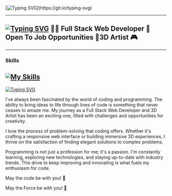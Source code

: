 [![Typing SVG](https://readme-typing-svg.herokuapp.com?font=Courgette&size=30&duration=33&pause=29&color=AC31F7&center=true&repeat=false&width=435&lines=Hello+There%2C+I'm+Marika!)](https://git.io/typing-svg)

---

[![Typing SVG](https://readme-typing-svg.herokuapp.com?font=Courgette&size=30&duration=33&pause=29&color=AC31F7&repeat=false&width=435&lines=About+me)](https://git.io/typing-svg)
👩‍💻 Full Stack Web Developer
💼 Open To Job Opportunities
👾3D Artist 🎮
---

---
### Skills
[![My Skills](https://skillicons.dev/icons?i=html,css,sass,bootstrap,js,vite,laravel,php,mysql,postman,vue,vscode,github,git,powershell,figma)](https://skillicons.dev) 
---

[![Typing SVG](https://readme-typing-svg.herokuapp.com?font=Courgette&size=30&duration=33&pause=29&color=AC31F7&center=true&repeat=false&width=435&lines=My+Passion+for+Code+and+Programming)](https://git.io/typing-svg)

I've always been fascinated by the world of coding and programming. The ability to bring ideas to life through lines of code is something that never ceases to amaze me. My journey as a Full Stack Web Developer and 3D Artist has been an exciting one, filled with challenges and opportunities for creativity.

I love the process of problem-solving that coding offers. Whether it's crafting a responsive web interface or building immersive 3D experiences, I thrive on the satisfaction of finding elegant solutions to complex problems.

Programming is not just a profession for me; it's a passion. I'm constantly learning, exploring new technologies, and staying up-to-date with industry trends. This drive to keep improving and innovating is what fuels my enthusiasm for code.

May the code be with you! 🚀

May the Force be with you! 🌟

<!--
**MarikaDiGirolamo/MarikaDiGirolamo** is a ✨ _special_ ✨ repository because its `README.md` (this file) appears on your GitHub profile.

Here are some ideas to get you started:

- 🔭 I’m currently working on ...
- 🌱 I’m currently learning ...
- 👯 I’m looking to collaborate on ...
- 🤔 I’m looking for help with ...
- 💬 Ask me about ...
- 📫 How to reach me: ...
- 😄 Pronouns: ...
- ⚡ Fun fact: ...
-->
